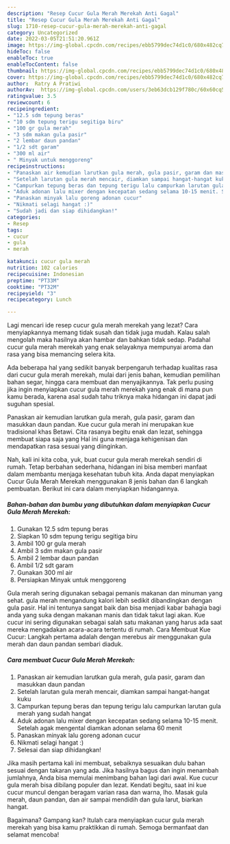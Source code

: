 ```yaml
---
description: "Resep Cucur Gula Merah Merekah Anti Gagal"
title: "Resep Cucur Gula Merah Merekah Anti Gagal"
slug: 1710-resep-cucur-gula-merah-merekah-anti-gagal
category: Uncategorized
date: 2022-03-05T21:51:20.961Z
image: https://img-global.cpcdn.com/recipes/ebb5799dec74d1c0/680x482cq70/cucur-gula-merah-merekah-foto-resep-utama.jpg
hideToc: false
enableToc: true
enableTocContent: false
thumbnail: https://img-global.cpcdn.com/recipes/ebb5799dec74d1c0/680x482cq70/cucur-gula-merah-merekah-foto-resep-utama.jpg
cover: https://img-global.cpcdn.com/recipes/ebb5799dec74d1c0/680x482cq70/cucur-gula-merah-merekah-foto-resep-utama.jpg
author:  Ratry A Pratiwi
authorAv:  https://img-global.cpcdn.com/users/3eb63dcb129f780c/60x60cq50/avatar.jpg
ratingvalue: 3.5
reviewcount: 6
recipeingredient:
- "12.5 sdm tepung beras"
- "10 sdm tepung terigu segitiga biru"
- "100 gr gula merah"
- "3 sdm makan gula pasir"
- "2 lembar daun pandan"
- "1/2 sdt garam"
- "300 ml air"
- " Minyak untuk menggoreng"
recipeinstructions:
- "Panaskan air kemudian larutkan gula merah, gula pasir, garam dan masukkan daun pandan"
- "Setelah larutan gula merah mencair, diamkan sampai hangat-hangat kuku"
- "Campurkan tepung beras dan tepung terigu lalu campurkan larutan gula merah yang sudah hangat"
- "Aduk adonan lalu mixer dengan kecepatan sedang selama 10-15 menit. Setelah agak mengental diamkan adonan selama 60 menit"
- "Panaskan minyak lalu goreng adonan cucur"
- "Nikmati selagi hangat :)"
- "Sudah jadi dan siap dihidangkan!"
categories:
- Resep
tags:
- cucur
- gula
- merah

katakunci: cucur gula merah 
nutrition: 102 calories
recipecuisine: Indonesian
preptime: "PT33M"
cooktime: "PT32M"
recipeyield: "3"
recipecategory: Lunch

---
```



Lagi mencari ide resep cucur gula merah merekah yang lezat? Cara menyiapkannya memang tidak susah dan tidak juga mudah. Kalau salah mengolah maka hasilnya akan hambar dan bahkan tidak sedap. Padahal cucur gula merah merekah yang enak selayaknya mempunyai aroma dan rasa yang bisa memancing selera kita.


Ada beberapa hal yang sedikit banyak berpengaruh terhadap kualitas rasa dari cucur gula merah merekah, mulai dari jenis bahan, kemudian pemilihan bahan segar, hingga cara membuat dan menyajikannya. Tak perlu pusing jika ingin menyiapkan cucur gula merah merekah yang enak di mana pun kamu berada, karena asal sudah tahu triknya maka hidangan ini dapat jadi suguhan spesial.

Panaskan air kemudian larutkan gula merah, gula pasir, garam dan masukkan daun pandan. Kue cucur gula merah ini merupakan kue tradisional khas Betawi. Cita rasanya begitu enak dan lezat, sehingga membuat siapa saja yang Hal ini guna menjaga kehigenisan dan mendapatkan rasa sesuai yang diinginkan.


Nah, kali ini kita coba, yuk, buat cucur gula merah merekah sendiri di rumah. Tetap berbahan sederhana, hidangan ini bisa memberi manfaat dalam membantu menjaga kesehatan tubuh kita. Anda dapat menyiapkan Cucur Gula Merah Merekah menggunakan 8 jenis bahan dan 6 langkah pembuatan. Berikut ini cara dalam menyiapkan hidangannya.

<!--inarticleads1-->

##### Bahan-bahan dan bumbu yang dibutuhkan dalam menyiapkan Cucur Gula Merah Merekah:

1. Gunakan 12.5 sdm tepung beras
1. Siapkan 10 sdm tepung terigu segitiga biru
1. Ambil 100 gr gula merah
1. Ambil 3 sdm makan gula pasir
1. Ambil 2 lembar daun pandan
1. Ambil 1/2 sdt garam
1. Gunakan 300 ml air
1. Persiapkan  Minyak untuk menggoreng


Gula merah sering digunakan sebagai pemanis makanan dan minuman yang sehat. gula merah mengandung kalori lebih sedikit dibandingkan dengan gula pasir. Hal ini tentunya sangat baik dan bisa menjadi kabar bahagia bagi anda yang suka dengan makanan manis dan tidak takut lagi akan. Kue cucur ini sering digunakan sebagai salah satu makanan yang harus ada saat mereka mengadakan acara-acara tertentu di rumah. Cara Membuat Kue Cucur: Langkah pertama adalah dengan merebus air menggunakan gula merah dan daun pandan sembari diaduk. 

<!--inarticleads2-->

##### Cara membuat Cucur Gula Merah Merekah:

1. Panaskan air kemudian larutkan gula merah, gula pasir, garam dan masukkan daun pandan
1. Setelah larutan gula merah mencair, diamkan sampai hangat-hangat kuku
1. Campurkan tepung beras dan tepung terigu lalu campurkan larutan gula merah yang sudah hangat
1. Aduk adonan lalu mixer dengan kecepatan sedang selama 10-15 menit. Setelah agak mengental diamkan adonan selama 60 menit
1. Panaskan minyak lalu goreng adonan cucur
1. Nikmati selagi hangat :)
1. Selesai dan siap dihidangkan!

Jika masih pertama kali ini membuat, sebaiknya sesuaikan dulu bahan sesuai dengan takaran yang ada. Jika hasilnya bagus dan ingin menambah jumlahnya, Anda bisa memulai menimbang bahan lagi dari awal. Kue cucur gula merah bisa dibilang populer dan lezat. Kendati begitu, saat ini kue cucur muncul dengan beragam varian rasa dan warna, lho. Masak gula merah, daun pandan, dan air sampai mendidih dan gula larut, biarkan hangat. 

Bagaimana? Gampang kan? Itulah cara menyiapkan cucur gula merah merekah yang bisa kamu praktikkan di rumah. Semoga bermanfaat dan selamat mencoba!
